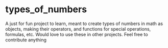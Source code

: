 # types_of_numbers
A just for fun project to learn, meant to create types of numbers in math as objects, making their operators, and functions for special operations, formulas, etc. Would love to use these in other projects. Feel free to contribute anything
